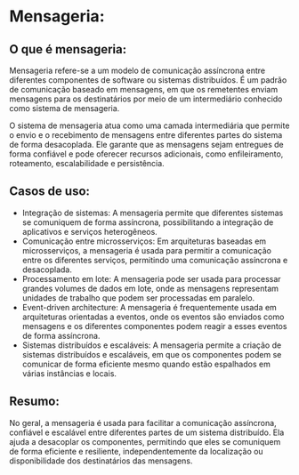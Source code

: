 # Mensageria:
## O que é mensageria:
Mensageria refere-se a um modelo de comunicação assíncrona entre diferentes componentes de software ou sistemas distribuídos. É um padrão de comunicação baseado em mensagens, em que os remetentes enviam mensagens para os destinatários por meio de um intermediário conhecido como sistema de mensageria.

O sistema de mensageria atua como uma camada intermediária que permite o envio e o recebimento de mensagens entre diferentes partes do sistema de forma desacoplada. Ele garante que as mensagens sejam entregues de forma confiável e pode oferecer recursos adicionais, como enfileiramento, roteamento, escalabilidade e persistência.

## Casos de uso:
- Integração de sistemas: A mensageria permite que diferentes sistemas se comuniquem de forma assíncrona, possibilitando a integração de aplicativos e serviços heterogêneos.
- Comunicação entre microsserviços: Em arquiteturas baseadas em microsserviços, a mensageria é usada para permitir a comunicação entre os diferentes serviços, permitindo uma comunicação assíncrona e desacoplada.
- Processamento em lote: A mensageria pode ser usada para processar grandes volumes de dados em lote, onde as mensagens representam unidades de trabalho que podem ser processadas em paralelo.
- Event-driven architecture: A mensageria é frequentemente usada em arquiteturas orientadas a eventos, onde os eventos são enviados como mensagens e os diferentes componentes podem reagir a esses eventos de forma assíncrona.
- Sistemas distribuídos e escaláveis: A mensageria permite a criação de sistemas distribuídos e escaláveis, em que os componentes podem se comunicar de forma eficiente mesmo quando estão espalhados em várias instâncias e locais.

## Resumo: 
No geral, a mensageria é usada para facilitar a comunicação assíncrona, confiável e escalável entre diferentes partes de um sistema distribuído. Ela ajuda a desacoplar os componentes, permitindo que eles se comuniquem de forma eficiente e resiliente, independentemente da localização ou disponibilidade dos destinatários das mensagens.
